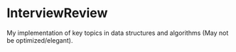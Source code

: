 # InterviewReview
My implementation of key topics in data structures and algorithms (May not be optimized/elegant).

